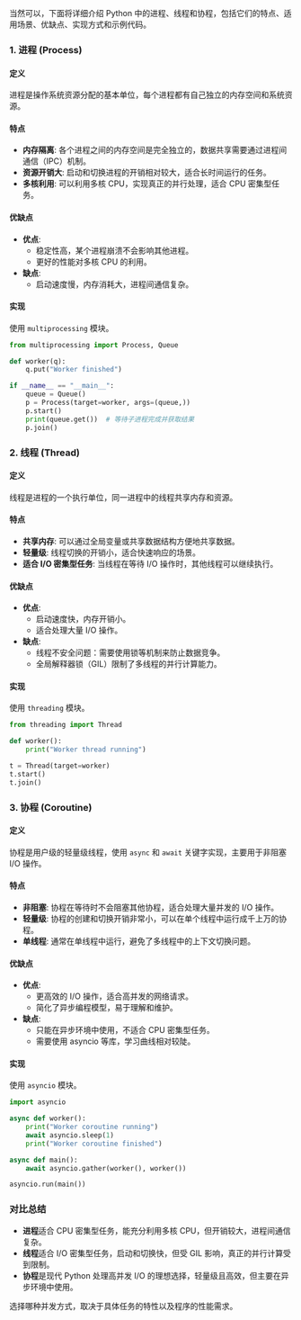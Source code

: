 当然可以，下面将详细介绍 Python 中的进程、线程和协程，包括它们的特点、适用场景、优缺点、实现方式和示例代码。

### 1. 进程 (Process)
#### 定义
进程是操作系统资源分配的基本单位，每个进程都有自己独立的内存空间和系统资源。

#### 特点
- **内存隔离**: 各个进程之间的内存空间是完全独立的，数据共享需要通过进程间通信（IPC）机制。
- **资源开销大**: 启动和切换进程的开销相对较大，适合长时间运行的任务。
- **多核利用**: 可以利用多核 CPU，实现真正的并行处理，适合 CPU 密集型任务。

#### 优缺点
- **优点**:
  - 稳定性高，某个进程崩溃不会影响其他进程。
  - 更好的性能对多核 CPU 的利用。
- **缺点**:
  - 启动速度慢，内存消耗大，进程间通信复杂。

#### 实现
使用 `multiprocessing` 模块。
```python
from multiprocessing import Process, Queue

def worker(q):
    q.put("Worker finished")

if __name__ == "__main__":
    queue = Queue()
    p = Process(target=worker, args=(queue,))
    p.start()
    print(queue.get())  # 等待子进程完成并获取结果
    p.join()
```

### 2. 线程 (Thread)
#### 定义
线程是进程的一个执行单位，同一进程中的线程共享内存和资源。

#### 特点
- **共享内存**: 可以通过全局变量或共享数据结构方便地共享数据。
- **轻量级**: 线程切换的开销小，适合快速响应的场景。
- **适合 I/O 密集型任务**: 当线程在等待 I/O 操作时，其他线程可以继续执行。

#### 优缺点
- **优点**:
  - 启动速度快，内存开销小。
  - 适合处理大量 I/O 操作。
- **缺点**:
  - 线程不安全问题：需要使用锁等机制来防止数据竞争。
  - 全局解释器锁（GIL）限制了多线程的并行计算能力。

#### 实现
使用 `threading` 模块。
```python
from threading import Thread

def worker():
    print("Worker thread running")

t = Thread(target=worker)
t.start()
t.join()
```

### 3. 协程 (Coroutine)
#### 定义
协程是用户级的轻量级线程，使用 `async` 和 `await` 关键字实现，主要用于非阻塞 I/O 操作。

#### 特点
- **非阻塞**: 协程在等待时不会阻塞其他协程，适合处理大量并发的 I/O 操作。
- **轻量级**: 协程的创建和切换开销非常小，可以在单个线程中运行成千上万的协程。
- **单线程**: 通常在单线程中运行，避免了多线程中的上下文切换问题。

#### 优缺点
- **优点**:
  - 更高效的 I/O 操作，适合高并发的网络请求。
  - 简化了异步编程模型，易于理解和维护。
- **缺点**:
  - 只能在异步环境中使用，不适合 CPU 密集型任务。
  - 需要使用 asyncio 等库，学习曲线相对较陡。

#### 实现
使用 `asyncio` 模块。
```python
import asyncio

async def worker():
    print("Worker coroutine running")
    await asyncio.sleep(1)
    print("Worker coroutine finished")

async def main():
    await asyncio.gather(worker(), worker())

asyncio.run(main())
```

### 对比总结
- **进程**适合 CPU 密集型任务，能充分利用多核 CPU，但开销较大，进程间通信复杂。
- **线程**适合 I/O 密集型任务，启动和切换快，但受 GIL 影响，真正的并行计算受到限制。
- **协程**是现代 Python 处理高并发 I/O 的理想选择，轻量级且高效，但主要在异步环境中使用。

选择哪种并发方式，取决于具体任务的特性以及程序的性能需求。